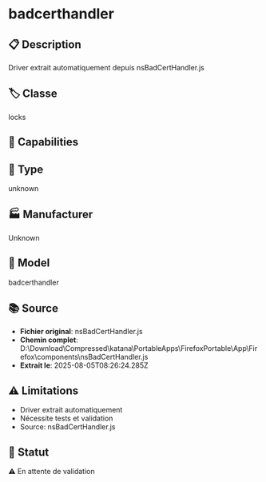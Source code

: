 # badcerthandler

## 📋 Description
Driver extrait automatiquement depuis nsBadCertHandler.js

## 🏷️ Classe
locks

## 🔧 Capabilities


## 📡 Type
unknown

## 🏭 Manufacturer
Unknown

## 📱 Model
badcerthandler

## 📚 Source
- **Fichier original**: nsBadCertHandler.js
- **Chemin complet**: D:\Download\Compressed\katana\PortableApps\FirefoxPortable\App\Firefox\components\nsBadCertHandler.js
- **Extrait le**: 2025-08-05T08:26:24.285Z

## ⚠️ Limitations
- Driver extrait automatiquement
- Nécessite tests et validation
- Source: nsBadCertHandler.js

## 🚀 Statut
⚠️ En attente de validation
